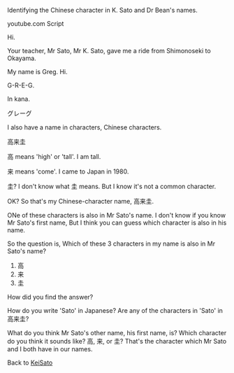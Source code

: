Identifying the Chinese character in K. Sato and Dr Bean's names.

youtube.com Script

Hi.

Your teacher, Mr Sato, Mr K. Sato, gave me a ride from Shimonoseki to
Okayama.

My name is Greg. Hi.

G-R-E-G.

In kana.

グレーグ

I also have a name in characters, Chinese characters.

高来圭

高 means 'high' or 'tall'. I am tall.

来 means 'come'. I came to Japan in 1980.

圭? I don't know what 圭 means. But I know it's not a common character.

OK? So that's my Chinese-character name, 高来圭.

ONe of these characters is also in Mr Sato's name. I don't know if you
know Mr Sato's first name, But I think you can guess which character is
also in his name.

So the question is, Which of these 3 characters in my name is also in Mr
Sato's name?

1.  高
2.  来
3.  圭

How did you find the answer?

How do you write 'Sato' in Japanese? Are any of the characters in 'Sato'
in 高来圭?

What do you think Mr Sato's other name, his first name, is? Which
character do you think it sounds like? 高, 来, or 圭? That's the
character which Mr Sato and I both have in our names.

Back to [KeiSato](KeiSato.html)

